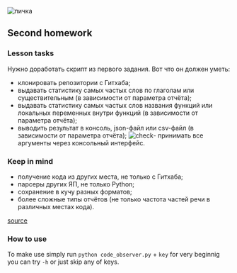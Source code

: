 ![пичка](https://otus.ru/static/img/favicons/android-chrome-537x240.jpg)
## Second homework
### Lesson tasks
Нужно доработать скрипт из первого задания. Вот что он должен уметь:
- клонировать репозитории с Гитхаба;
- выдавать статистику самых частых слов по глаголам или существительным (в зависимости от параметра отчёта);
- выдавать статистику самых частых слов названия функций или локальных переменных внутри функций (в зависимости от параметра отчёта);
- выводить результат в консоль, json-файл или csv-файл (в зависимости от параметра отчёта);
![check](http://www.i2clipart.com/cliparts/8/c/2/7/clipart-green-tick-simple-128x128-8c27.png)- принимать все аргументы через консольный интерфейс.

### Keep in mind

- получение кода из других места, не только с Гитхаба;
- парсеры других ЯП, не только Python;
- сохранение в кучу разных форматов;
- более сложные типы отчётов (не только частота частей речи в различных местах кода).

[source](https://gist.github.com/Melevir/5754a1b553eb11839238e43734d0eb79)

### How to use
To make use simply run `python code_observer.py` + `key`
for very beginnig you can try `-h` or just skip any of keys.